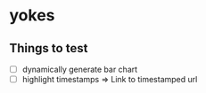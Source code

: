 # yokes

## Things to test
- [ ] dynamically generate bar chart
- [ ] highlight timestamps => Link to timestamped url 
